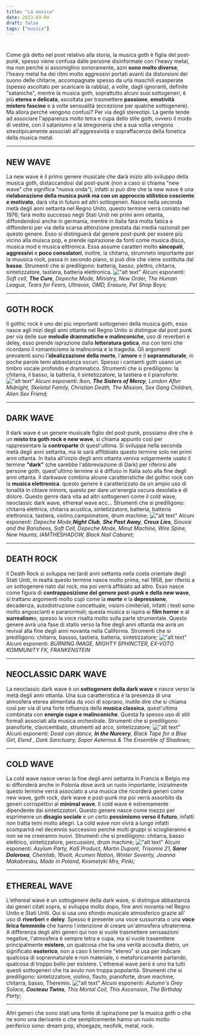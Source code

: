 ```yaml
---
title: "La musica"
date: 2023-03-04
draft: false
tags: ["musica"]
---
```


#

Come già detto nel post relativo alla storia, la musica goth è figlia del post-punk, spesso viene confusa dalle persone disinformate con l'heavy metal, ma non perchè si assomiglino sonoramente, azni **sono molto diverse**, l'heavy metal ha dei ritmi molto aggressivi portati avanti da distorsioni del suono delle chitarre, accompagnate spesso da urla maschili esasperate (spesso ascoltato per scaricare la rabbia), a volte, dagli ignoranti, definite "sataniche", mentre la musica goth, soprattutto alcuni suoi sottogeneri, è più **eterea e delicata**, ascoltata per trasmettere **passione**, **emotività mistero fascino** e a volte sensualità (eccezione per qualche sottogenere). Ma allora perché vengono confusi? Per via degli stereotipi. La gente tende ad associare l'apparenza molto tetra e cupa dello stile goth, ovvero il modo di vestire, con il satanismo e la stregoneria che a sua volta vengono streotipicamente associati all'aggressività e sopraffacenza della fonetica della musica metal.

----------
**NEW WAVE**
---------
La new wave è il primo genere musicale che darà inizio allo sviluppo della musica goth, distaccandosi dal post-punk (non a caso si chiama "new wave" che significa "nuova onda"), infatti si può dire che la new wave è una **rielaborazione della musica punk ma con un approccio stilistico cosciente e motivato**, darà vita in futuro ad altri sottogeneri. Nasce nella seconda metà degli anni settanta nel Regno Unito, questo termine verrà coniato nel 1976; farà molto successo negli Stati Uniti nei primi anni ottanta, diffondendosi anche in germania, mentre in Italia farà molta fatica a diffondersi per via della scarsa attenzione prestata dai media nazionali per questo genere. Esso si distinguerà dal genere post-punk per essere più vicino alla muisca pop, e prende ispirazione da fonti come musica disco, musica mod e musica elttronica. Essa assume caratteri molto **sincopati**, **aggressivi** e **poco consolatori**, inoltre, la chitarra, strumneto importante per la muusica rock, passa in secondo piano, si può dire che viene sostituita dal **basso**.
Strumenti che si prediligono: batteria, basso, plettro, chitarra, sintetizzatore, tastiera, batteria elettronica.
!["alt text"](thecure.jpeg)
Alcuni esponenti: *Soft cell, **The Cure**, Depeche Mode, Ministry, New Order, The Human League, Tears for Fears, Ultravox, OMD, Erasure, Pet Shop Boys;*

------------
**GOTH ROCK**
-----
Il gothic rock è uno dei più importanti sottogeneri della musica goth, esso nasce agli inizi degli anni ottanta nel Regno Unito si distingue dal post punk per via delle sue **melodie drammatiche e malinconiche**, uso di reverberi e deley, esso prende isprazione dalla **letteratura gotica**, ma con temi che ricordano il romanticismo la malinconia e la tragedia.
Gli argomenti prevalenti sono l'**idealizzazione della morte**, l'**amore** e il **soprannaturale**, in poche parole temi abbastanza oscuri.
Spesso i cantamti goth usano un timbro vocale profondo e drammatico. Strumenti che si prediligono: la chitarra, il basso, la batteria, il sintetizzatore, la tastiera e il pianoforte.
!["alt text"](sistersofmercy.jpeg)
Alcuni esponenti: *Ikon, **The Sisters of Mercy**, London After Midnight, Skeletal Family, Christian Death, The Mission, Sex Gang Children, Alien Sex Friend;*

-------------
**DARK WAVE**
-----
Il dark wave è un genere musicale figlio del post-punk, possiamo dire che è un **misto tra goth rock e new wave**, si chiama appunto così per rappresentare la **controparte** di quest'ultima. Si sviluppa nella seconda metà degli anni settanta, ma le sarà affibbiato questo termine solo nei primi anni ottanta. In Italia all'inizio degli anni ottanta veniva volgarmente usato il termine **"dark"** (che sarebbe l'abbreviazione di Dark) per riferirsi alle persone goth, quest'ultimo termine si è diffuso in Italia solo alla fine degli anni ottanta. Il darkwave combina alcune caratteristiche del gothic rock con la **musica elettronica**. questo genere è caratterizzato da un ampio uso di tonalità in chiave minore, questo per dare un'energia oscura desolata e di dolore. Questo genre darà vita ad altri sottogeneri come il cold wave, neoclassic dark wave, ethereal wave ecc...
Strumenti che si prediligono: chitarra elettrica, chitarra acustica, sintetizzatore, batteria, batteria elettronica, tastiera, violino,campionatore, drum machine;
!["alt text"](darkwave.jpeg)
Alcuni esponenti: *Depeche Mode,**Night Club**, **She Past Away**, **Creux Lies**, Siouxie and the Banshees, Soft Cell, Depeche Mode, Minut Machine, Wire Spine, New Haunts, IAMTHESHADOW, Black Nail Cabaret;*

--------------
**DEATH ROCK**
------
Il Death Rock si sviluppa nei tardi anni settanta nella costa orientale degli Stati Uniti, in realtà questo termine nasce molto prima, nel 1958, per riferisi a un sottogenere nato dal rock, ma poi verrà affibiato ad altro. Esso nasce come figura di **contrapposizione del genere post-punk e della new wave**, si trattano argomenti molto cupi come la **morte** e la **depressione**, decadenza, autodistruzione concettuale, visioni cimiteriali, infatti i testi sono molto angoscianti e paranormali; questa musica si ispira ai **film horror** e al **surrealism**o, spesso la voce risalta molto sulla parte strumentale. Questo genere avrà una fase di stallo verso la fine degli anni ottanta ma avrà un revival alla fine degli anni novanta nella California.
Strumenti che si prediligono: chitarra, bassso, tastiera, batteria, sintetizzatore;
!["alt text"](deathrock.jpeg)
Alcuni esponenti: *BURNING IMAGE, MIGHTY SPHINCTER, EX-VOTO KOMMUNITY FK, FRANKENSTEIN*

--------------
**NEOCLASSIC DARK WAVE**
----
La neoclassic dark wave è un **sottogenere della dark wave** e nasce verso la metà degli anni ottanta. Una sua caratteristica è la presenza di una atmosfera eterea alimentata da voci di soprano, inutile dire che si chiama così per via di una forte influenza della **musica classica**, quest'ultima combinata con **energie cupe e malinconiche**. Questa fa spesso uso di stili formali associati alla musica orchestrale.
Strumenti che si prediligono: pianoforte, clavicembalo, strumenti ad arco, sintetizzatore;
!["alt text"](inthenurcery.jpeg)
Alcuni esponenti: *Dead can dance, **In the Nurcery**, Black Tape for a Blue Girl, Elend , Dark Sanctuary, Sopor Aeternus & The Ensemble of Shadows;*

-------------
**COLD WAVE**
-----
La cold wave nasce verso la fine degli anni settanta in Francia e Belgio ma si diffonderà anche in Polonia dove avrà un ruolo importante, inizialmente questo termine verrà associato a una musica che ricorderà generi come new wave, goth rock, dark wave e post-punk ma poi verrà assorbito da generi corrispettivi al **minimal wave**. Il cold wave è estremamente dipendente dai sintetizzatori. Questo genere nasce come mezzo per esprimenre un **disagio sociale** e un certo **pessimismo verso il futuro**, infatti non tratta temi molto allegri. La cold wave non vivrà a lungo infatti scomparirà nel decennio successivo perchè molti gruppi si scioglieranno e non se ne creeranno nuovi. Strumenti che si prediligono: chitarra, basso elettrico, sintetizzatore, percussioni, drum machine;
!["alt text"](sosordolorosa.jpeg) 
Alcuni esponenti: *Asylum Party, KaS Product, Martin Dupont, Trisomie 21, **Soror Dolorosa**, Chemlab, 16volt, Acumen Nation, Winter Severity, Joanna Makabresku, Made in Poland, Kosmetyki Mrs, Pinki;*

----------------
**ETHEREAL WAVE**
-----
L'ethereal wave è un sottogenere della dark wave, si distingue abbastanza dai generi citati sopra, si sviluppa molto dopo, fine anni novanta nel Regno Unito e Stati Uniti. Qui si usa uno sfondo musicale atmosferico grazie all' uso di **riverberi** e **deley**. Spesso è presente una voce sussurrata o una **voce lirica femminile** che hanno l intenzione di creare un'atmosfera ultraterrena. A differenza degli altri generi qui non si vuole trasmettere sensaazioni negative, l'atmosfera è sempre tetra e cupa, ma si vuole trasemttere principalmente **mistero**, un qualcosa che ha una verità accoulta dietro, un significato **esoterico**, non a caso il termine "etereo" si usa per indicare qualcosa di soprannaturale e non materiale, o metaforicamente parlando, qualcosa di troppo bello per esistere. L'ethereal wave però è uno tra tutti questi sottogeneri che ha avuto non troppa popolarità.
Strumenti che si prediligono: sintetizzatore, violino, flauto, pianoforte, drum machine, chitarra, basso, Theremin.
!["alt text"](etherealwave.jpeg)
Alcuni esponenti: *Autumn's Grey Solace, **Cocteau Twins**, This Mortal Coil, This Ascension, The Birthday Party;*


---------------

 

Altri generi che sono stati una fonte di ispirazione per la musica goth o che ne sono una derivante o che semplicemente hanno un ruolo molto periferico sono: dream pop, shoegaze, neofolk, metal, rock.
